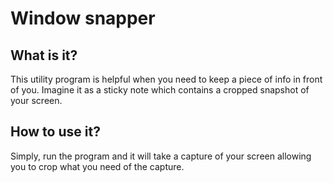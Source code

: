 # Window snapper
## What is it?
This utility program is helpful when you need to keep a piece of info in front of you.
Imagine it as a sticky note which contains a cropped snapshot of your screen.

## How to use it?
Simply, run the program and it will take a capture of your screen allowing you to crop what you need of the capture.